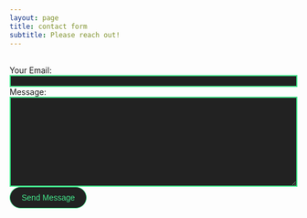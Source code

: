 ```yaml
---
layout: page
title: contact form
subtitle: Please reach out!
---
```


<style>
.contact-form-container {
    max-width: 800px; /* Optional: Sets a maximum width for larger screens */
    width: 90%; /* Form container takes 90% of its parent's width */
    margin: 0 auto; /* Centers the form horizontally */
}
input[type="message"],
input[type="email"],
textarea {
    width: 100%; /* Input fields take 100% of their parent's width */
    box-sizing: border-box; /* Includes padding and border in the element's total width */
}
  .border-text {
    color: white;
    background-color: #222222;
    border: 2px solid #44E88C;
    outline: none; 
}
.border-button {
    background: #222222;
    padding: 10px 20px;
    border-radius: 25px;
    border: 1px solid #44E88C;
    color: #44E88C;
    font-weight: 500;
    font-size: 14px;
}
.border-button:hover {
    background: #44E88C;
    padding: 10px 20px;
    border-radius: 25px;
    border: 1px solid #44E88C;
    color: #000000;
    font-weight: 500;
    font-size: 14px;
}
</style>

<div class="container">
    <form action="https://formspree.io/f/mldpdljn" method="POST">
        <div class="form-group">
            <br><label for="email">Your Email:</label>
            <br><input type="email" id="email" name="email" class="border-text" required>
        </div>
        <div class="form-group">
            <label for="message">Message:</label>
            <br><textarea id="message" name="message" class="border-text" rows="10" required></textarea>
        </div>
        <button type="submit" class="border-button">Send Message</button>
    </form>
</div>